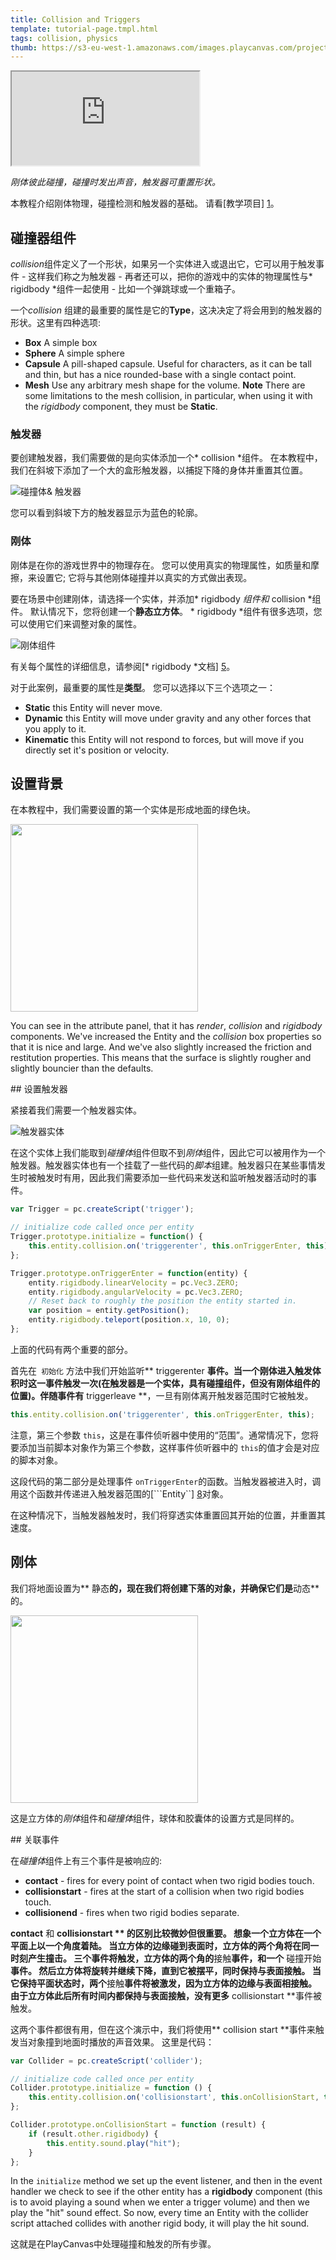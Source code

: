 ```yaml
---
title: Collision and Triggers
template: tutorial-page.tmpl.html
tags: collision, physics
thumb: https://s3-eu-west-1.amazonaws.com/images.playcanvas.com/projects/12/405871/0D7E2F-image-75.jpg
---
```


<iframe src="https://playcanv.as/p/1Hj5fX2I/"></iframe>

*刚体彼此碰撞，碰撞时发出声音，触发器可重置形状。*

本教程介绍刚体物理，碰撞检测和触发器的基础。 请看[教学项目] [1]。

## 碰撞器组件

*collision*组件定义了一个形状，如果另一个实体进入或退出它，它可以用于触发事件 - 这样我们称之为触发器 - 再者还可以，把你的游戏中的实体的物理属性与* rigidbody *组件一起使用 - 比如一个弹跳球或一个重箱子。

一个*collision* 组建的最重要的属性是它的**Type**，这决决定了将会用到的触发器的形状。这里有四种选项:

* **Box** A simple box
* **Sphere** A simple sphere
* **Capsule** A pill-shaped capsule. Useful for characters, as it can be tall and thin, but has a nice rounded-base with a single contact point.
* **Mesh** Use any arbitrary mesh shape for the volume. **Note** There are some limitations to the mesh collision, in particular, when using it with the *rigidbody* component, they must be **Static**.

### 触发器

要创建触发器，我们需要做的是向实体添加一个* collision *组件。 在本教程中，我们在斜坡下添加了一个大的盒形触发器，以捕捉下降的身体并重置其位置。

![碰撞体& 触发器][3]

您可以看到斜坡下方的触发器显示为蓝色的轮廓。

### 刚体

刚体是在你的游戏世界中的物理存在。 您可以使用真实的物理属性，如质量和摩擦，来设置它; 它将与其他刚体碰撞并以真实的方式做出表现。

要在场景中创建刚体，请选择一个实体，并添加* rigidbody *组件和* collision *组件。 默认情况下，您将创建一个**静态立方体**。 * rigidbody *组件有很多选项，您可以使用它们来调整对象的属性。

![刚体组件][4]

有关每个属性的详细信息，请参阅[* rigidbody *文档] [5]。

对于此案例，最重要的属性是**类型**。 您可以选择以下三个选项之一：

* **Static** this Entity will never move.
* **Dynamic** this Entity will move under gravity and any other forces that you apply to it.
* **Kinematic** this Entity will not respond to forces, but will move if you directly set it's position or velocity.

## 设置背景

在本教程中，我们需要设置的第一个实体是形成地面的绿色块。

<img src="/images/tutorials/collision/ground_setup.png" width="300px">

You can see in the attribute panel, that it has *render*, *collision* and *rigidbody* components. We've increased the Entity and the *collision* box properties so that it is nice and large. And we've also slightly increased the friction and restitution properties. This means that the surface is slightly rougher and slightly bouncier than the defaults.

## 设置触发器

紧接着我们需要一个触发器实体。

![触发器实体][7]

在这个实体上我们能取到*碰撞体*组件但取不到*刚体*组件，因此它可以被用作为一个触发器。触发器实体也有一个挂载了一些代码的*脚本*组建。触发器只在某些事情发生时被触发时有用，因此我们需要添加一些代码来发送和监听触发器活动时的事件。

```javascript
var Trigger = pc.createScript('trigger');

// initialize code called once per entity
Trigger.prototype.initialize = function() {
    this.entity.collision.on('triggerenter', this.onTriggerEnter, this);
};

Trigger.prototype.onTriggerEnter = function(entity) {
    entity.rigidbody.linearVelocity = pc.Vec3.ZERO;
    entity.rigidbody.angularVelocity = pc.Vec3.ZERO;
    // Reset back to roughly the position the entity started in.
    var position = entity.getPosition();
    entity.rigidbody.teleport(position.x, 10, 0);
};
```

上面的代码有两个重要的部分。

首先在``` 初始化``` 方法中我们开始监听** triggerenter **事件。当一个刚体进入触发体积时这一事件触发一次(在触发器是一个实体，具有碰撞组件，但没有刚体组件的位置)。伴随事件有** triggerleave **，一旦有刚体离开触发器范围时它被触发。

```javascript
this.entity.collision.on('triggerenter', this.onTriggerEnter, this);
```

注意，第三个参数 ```this```，这是在事件侦听器中使用的“范围”。通常情况下，您将要添加当前脚本对象作为第三个参数，这样事件侦听器中的 ```this```的值才会是对应的脚本对象。

这段代码的第二部分是处理事件 ```onTriggerEnter```的函数。当触发器被进入时，调用这个函数并传递进入触发器范围的[```Entity``] [8]对象。

在这种情况下，当触发器触发时，我们将穿透实体重置回其开始的位置，并重置其速度。

## 刚体

我们将地面设置为** 静态**的，现在我们将创建下落的对象，并确保它们是**动态**的。

<img src="/images/tutorials/collision/box_setup.png" width="300px">

这是立方体的*刚体*组件和*碰撞体*组件，球体和胶囊体的设置方式是同样的。

## 关联事件

在*碰撞体*组件上有三个事件是被响应的:

* **contact** - fires for every point of contact when two rigid bodies touch.
* **collisionstart** - fires at the start of a collision when two rigid bodies touch.
* **collisionend** - fires when two rigid bodies separate.

**contact** 和 **collisionstart ** 的区别比较微妙但很重要。 想象一个立方体在一个平面上以一个角度着陆。 当立方体的边缘碰到表面时，立方体的两个角将在同一时刻产生撞击。 三个事件将触发，立方体的两个角的**接触**事件，和一个** 碰撞开始**事件。 然后立方体将旋转并继续下降，直到它被摆平，同时保持与表面接触。 当它保持平面状态时，两个**接触**事件将被激发，因为立方体的边缘与表面相接触。 由于立方体此后所有时间内都保持与表面接触，没有更多** collisionstart **事件被触发。

这两个事件都很有用，但在这个演示中，我们将使用** collision start **事件来触发当对象撞到地面时播放的声音效果。 这里是代码：

```javascript
var Collider = pc.createScript('collider');

// initialize code called once per entity
Collider.prototype.initialize = function () {
    this.entity.collision.on('collisionstart', this.onCollisionStart, this);
};

Collider.prototype.onCollisionStart = function (result) {
    if (result.other.rigidbody) {
        this.entity.sound.play("hit");
    }
};
```

In the ```initialize``` method we set up the event listener, and then in the event handler we check to see if the other entity has a **rigidbody** component (this is to avoid playing a sound when we enter a trigger volume) and then we play the "hit" sound effect. So now, every time an Entity with the collider script attached collides with another rigid body, it will play the hit sound.

这就是在PlayCanvas中处理碰撞和触发的所有步骤。

[1]: https://playcanvas.com/project/405871
[3]: /images/tutorials/collision/collision_and_triggers.jpg
[4]: /images/user-manual/scenes/components/component-rigid-body-dynamic.png
[5]: /user-manual/packs/components/rigidbody/
[6]: /images/tutorials/collision/ground_setup.png
[7]: /images/tutorials/collision/trigger_setup.jpg
[8]: /engine/api/stable/symbols/pc.Entity.html
[9]: /images/tutorials/collision/box_setup.png

